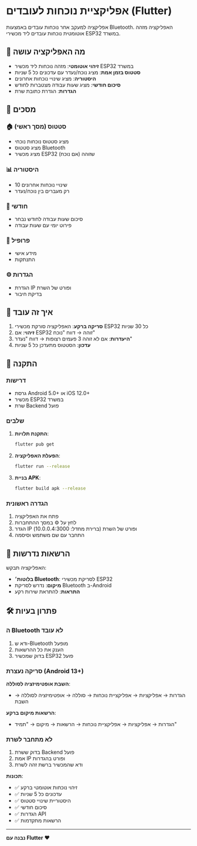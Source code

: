 # אפליקציית נוכחות לעובדים (Flutter)

אפליקציה למעקב אחר נוכחות עובדים באמצעות Bluetooth. האפליקציה מזהה אוטומטית נוכחות עובדים ליד מכשירי ESP32 במשרד.

## 🎯 מה האפליקציה עושה

- **זיהוי אוטומטי**: מזהה נוכחות ליד מכשיר ESP32 במשרד
- **סטטוס בזמן אמת**: מציג נוכח/נעדר עם עדכונים כל 5 שניות
- **היסטוריה**: מציג שינויי נוכחות אחרונים
- **סיכום חודשי**: מציג שעות עבודה מצטברות לחודש
- **הגדרות**: הגדרת כתובת שרת

## 📱 מסכים

### 🏠 **סטטוס** (מסך ראשי)
- מציג סטטוס נוכחות נוכחי
- מציג סטטוס Bluetooth
- מציג מכשיר ESP32 שזוהה (אם נוכח)

### 📊 **היסטוריה**
- 10 שינויי נוכחות אחרונים
- רק מעברים בין נוכח/נעדר

### 📅 **חודשי**
- סיכום שעות עבודה לחודש נבחר
- פירוט יומי עם שעות עבודה

### 👤 **פרופיל**
- מידע אישי
- התנתקות

### ⚙️ **הגדרות**
- הגדרת IP ופורט של השרת
- בדיקת חיבור

## 🔧 איך זה עובד

1. **סריקה ברקע**: האפליקציה סורקת מכשירי ESP32 כל 30 שניות
2. **זיהוי**: אם ESP32 זוהה → דווח "נוכח"
3. **היעדרות**: אם לא זוהה 3 פעמים רצופות → דווח "נעדר"
4. **עדכון**: הסטטוס מתעדכן כל 5 שניות

## 🚀 התקנה

### דרישות
- גרסת Android 5.0+ או iOS 12.0+
- מכשיר ESP32 במשרד
- שרת Backend פועל

### שלבים
1. **התקנת תלויות**:
   ```bash
   flutter pub get
   ```

2. **הפעלת האפליקציה**:
   ```bash
   flutter run --release
   ```

3. **בניית APK**:
   ```bash
   flutter build apk --release
   ```

### הגדרה ראשונית
1. פתח את האפליקציה
2. לחץ על ⚙️ במסך ההתחברות
3. הגדר IP ופורט של השרת (ברירת מחדל: 10.0.0.4:3000)
4. התחבר עם שם משתמש וסיסמה

## 🔐 הרשאות נדרשות

האפליקציה תבקש:
- **בלוטות׳ Bluetooth**: לסריקת מכשירי ESP32
- **מיקום**: נדרש לסריקת Bluetooth ב-Android
- **התראות**: להתראת שירות רקע

## 🛠️ פתרון בעיות

### ה Bluetooth לא עובד
1. ודא ש-Bluetooth מופעל
2. הענק את כל ההרשאות
3. בדוק שמכשיר ESP32 פועל

### סריקה נעצרת (Android 13+)
**השבת אופטימיזציה לסוללה**:
- הגדרות → אפליקציות → אפליקציית נוכחות → סוללה → אופטימיזציה לסוללה → השבת

**הרשאות מיקום ברקע**:
- הגדרות → אפליקציות → אפליקציית נוכחות → הרשאות → מיקום → "תמיד"

### לא מתחבר לשרת
1. בדוק ששרת Backend פועל
2. אמת IP ופורט בהגדרות
3. ודא שהמכשיר ברשת זהה לשרת

**תכונות**:
- ✅ זיהוי נוכחות אוטומטי ברקע
- ✅ עדכונים כל 5 שניות
- ✅ היסטוריית שינויי סטטוס
- ✅ סיכום חודשי
- ✅ הגדרות API
- ✅ הרשאות מתקדמות

---

**נבנה עם Flutter** ❤️
